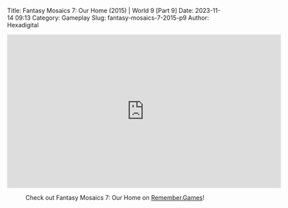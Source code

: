 Title: Fantasy Mosaics 7: Our Home (2015) | World 9 [Part 9]
Date: 2023-11-14 09:13
Category: Gameplay
Slug: fantasy-mosaics-7-2015-p9
Author: Hexadigital

<center><iframe src="https://www.youtube.com/embed/_3NM_ETg9V8?feature=oembed" allow="accelerometer; autoplay; encrypted-media; gyroscope; picture-in-picture" width="640" height="360" frameborder="0"></iframe>

Check out Fantasy Mosaics 7: Our Home on [Remember.Games](https://remember.games/game/7627/fantasy-mosaics-7-our-home/)!</center>